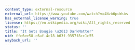 ```yaml
---
content_type: external-resource
external_url: https://www.youtube.com/watch?v=4Nzb6puWsbs
has_external_license_warning: true
license: https://en.wikipedia.org/wiki/All_rights_reserved
status: ''
title: "It Gets Bougie \u2013 DarkMatter"
uid: ffe6ee58-c6af-4e18-b63f-9357f8cc1c55
wayback_url: ''
---
```

